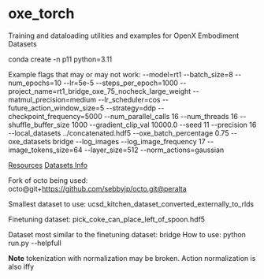 # oxe_torch
Training and dataloading utilities and examples for OpenX Embodiment Datasets


conda create -n p11 python=3.11

Example flags that may or may not work: --model=rt1 --batch_size=8 --num_epochs=10 --lr=5e-5 --steps_per_epoch=1000 --project_name=rt1_bridge_oxe_75_nocheck_large_weight --matmul_precision=medium --lr_scheduler=cos --future_action_window_size=5 --strategy=ddp --checkpoint_frequency=5000 --num_parallel_calls 16 --num_threads 16 --shuffle_buffer_size 1000 --gradient_clip_val 10000.0 --seed 11 --precision 16 --local_datasets ../concatenated.hdf5 --oxe_batch_percentage 0.75 --oxe_datasets bridge --log_images --log_image_frequency 17 --image_tokens_size=64 --layer_size=512 --norm_actions=gaussian


[Resources](https://github.com/sebbyjp/octo/blob/e9da7c436d3937301d263108a2aa6fb69a868eba/octo/data/oxe/oxe_dataset_mixes.py#L191)
[Datasets Info](https://dibyaghosh.com/rtx_viz/#roboturk)

Fork of octo being used: octo@git+https://github.com/sebbyjp/octo.git@peralta

Smallest dataset to use: ucsd_kitchen_dataset_converted_externally_to_rlds

Finetuning dataset: pick_coke_can_place_left_of_spoon.hdf5

Dataset most similar to the finetuning dataset: bridge
How to use: python run.py --helpfull

**Note** tokenization with normalization may be broken. Action normalization is also iffy 
